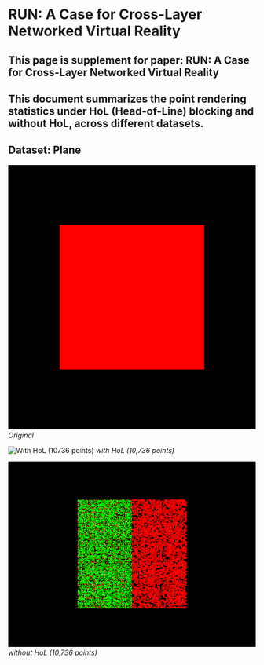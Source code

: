 # RUN: A Case for Cross-Layer Networked Virtual Reality
## This page is supplement for paper: RUN: A Case for Cross-Layer Networked Virtual Reality

This document summarizes the point rendering statistics under HoL (Head-of-Line) blocking and without HoL, across different datasets.
---
## Dataset: Plane

![Original](fig_example/Plane_orig.png)
*Original*

![With HoL (10736 points)](fig_example/Plane_withHoL.png)
*with HoL (10,736 points)*

![Without HoL (10736 points)](fig_example/Plane_woHoL.png)
*without HoL (10,736 points)*
